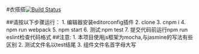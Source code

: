 #衣搭搭[![Build Status](https://travis-ci.org/michaelliao/openweixin.svg?branch=master)](https://travis-ci.org/Manage-Chest/react-redux-myChest)

##请按以下步骤运行：
    1. 编辑器安装editorconfig插件
    2. clone
    3. cnpm i
    4. npm run webpack
    5. npm start
    6. 测试:npm test
    7. 提交代码前运行npm run eslint检查代码格式
##注意:
    1. 本项目使用js框架为mocha,与jasmine的写法有些区别
    2. 测试文件名以test结尾
    3. 组件文件名首字母大写
